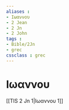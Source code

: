 ```yaml
---
aliases : 
- Ιωαννου
- 2 Jean
- 2 Jn
- 2 John
tags : 
- Bible/2Jn
- grec
cssclass : grec
---
```


# Ιωαννου

[[TIS 2 Jn 1|Ιωαννου 1]]
